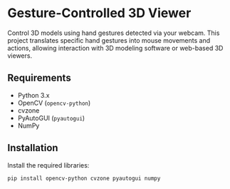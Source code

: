# Gesture-Controlled 3D Viewer

Control 3D models using hand gestures detected via your webcam. This project translates specific hand gestures into mouse movements and actions, allowing interaction with 3D modeling software or web-based 3D viewers.

## Requirements

- Python 3.x
- OpenCV (`opencv-python`)
- cvzone
- PyAutoGUI (`pyautogui`)
- NumPy

## Installation

Install the required libraries:

```bash
pip install opencv-python cvzone pyautogui numpy
